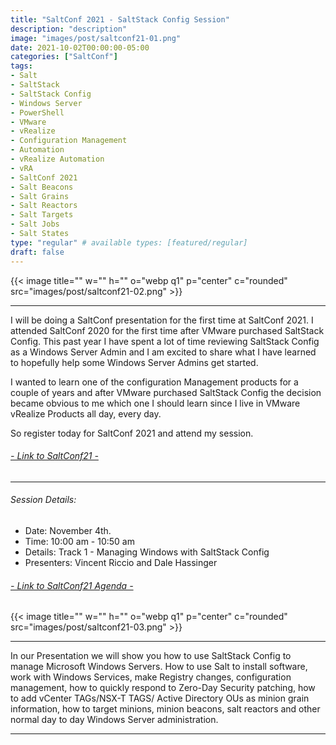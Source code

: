 ```yaml
---
title: "SaltConf 2021 - SaltStack Config Session"
description: "description"
image: "images/post/saltconf21-01.png"
date: 2021-10-02T00:00:00-05:00
categories: ["SaltConf"]
tags:
- Salt
- SaltStack
- SaltStack Config
- Windows Server
- PowerShell
- VMware
- vRealize
- Configuration Management
- Automation
- vRealize Automation
- vRA
- SaltConf 2021
- Salt Beacons
- Salt Grains
- Salt Reactors
- Salt Targets
- Salt Jobs
- Salt States
type: "regular" # available types: [featured/regular]
draft: false
---
```


{{< image title="" w="" h="" o="webp q1" p="center" c="rounded" src="images/post/saltconf21-02.png" >}}

---

I will be doing a SaltConf presentation for the first time at SaltConf 2021. I attended SaltConf 2020 for the first time after VMware purchased SaltStack Config.  This past year I have spent a lot of time reviewing SaltStack Config as a Windows Server Admin and I am excited to share what I have learned to hopefully help some Windows Server Admins get started.  

I wanted to learn one of the configuration Management products for a couple of years and after VMware purchased SaltStack Config the decision became obvious to me which one I should learn since I live in VMware vRealize Products all day, every day.

So register today for SaltConf 2021 and attend my session.  

###### <a href="https://saltconf.com" target="_blank">- Link to SaltConf21 -</a>

---  
  
###### Session Details:

* Date: November 4th.
* Time: 10:00 am - 10:50 am
* Details: Track 1 - Managing Windows with SaltStack Config
* Presenters: Vincent Riccio and Dale Hassinger

###### <a href="https://saltconf.com/saltconf21/agenda/" target="_blank">- Link to SaltConf21 Agenda -</a>

{{< image title="" w="" h="" o="webp q1" p="center" c="rounded" src="images/post/saltconf21-03.png" >}}

---

In our Presentation we will show you how to use SaltStack Config to manage Microsoft Windows Servers. How to use Salt to install software, work with Windows Services, make Registry changes, configuration management, how to quickly respond to Zero-Day Security patching, how to add vCenter TAGs/NSX-T TAGS/ Active Directory OUs as minion grain information, how to target minions, minion beacons, salt reactors and other normal day to day Windows Server administration.  

---
